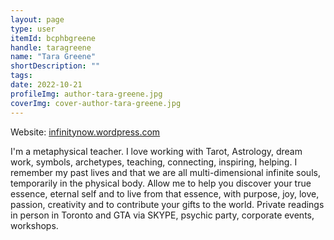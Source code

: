 ```yaml
---
layout: page
type: user
itemId: bcphbgreene
handle: taragreene
name: "Tara Greene"
shortDescription: ""
tags:
date: 2022-10-21
profileImg: author-tara-greene.jpg
coverImg: cover-author-tara-greene.jpg
---
```


Website: [infinitynow.wordpress.com](https://infinitynow.wordpress.com/)

I'm a metaphysical teacher. I love working with Tarot, Astrology, dream work, symbols, archetypes, teaching, connecting, inspiring, helping.
I remember my past lives and that we are all multi-dimensional infinite souls, temporarily in the physical body. Allow me to help you discover your true essence, eternal self and to live from that essence, with purpose, joy, love, passion, creativity and to contribute your gifts to the world.
Private readings in person in Toronto and GTA via SKYPE, psychic party, corporate events, workshops.
